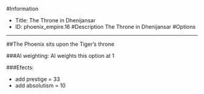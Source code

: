 #Information
 - Title: The Throne in Dhenijansar
 - ID: phoenix_empire.16
#Description
The Throne in Dhenijansar
#Options

___
##The Phoenix sits upon the Tiger’s throne

###AI weighting:
AI weights this option at 1


###Efects:<ul><li>add prestige = 33</li><li>add absolutism = 10</li></ul>
